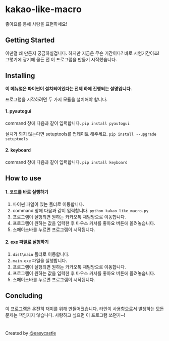 # kakao-like-macro

좋아요를 통해 사랑을 표현하세요!

## Getting Started

이딴걸 왜 만든지 궁금하실겁니다.
하지만 지금은 무슨 기간이다? 바로 시험기간이죠!
그렇기에 광기에 물든 전 이 프로그램을 만들기 시작했습니다.

## Installing

**이 메뉴얼은 파이썬이 설치되어있다는 전제 하에 진행되는 설명입니다.**

프로그램을 시작하려면 두 가지 모듈을 설치해야 합니다.

#### 1. pyautogui

command 창에 다음과 같이 입력합니다.
```pip install pyautogui```

설치가 되지 않는다면 setuptools를 업데이트 해주세요.
```pip install --upgrade setuptools```

#### 2. keyboard
    
command 창에 다음과 같이 입력합니다.
```pip install keyboard```

## How to use

#### 1. 코드를 바로 실행하기
1. 파이썬 파일이 있는 폴더로 이동합니다.
2. command 창에 다음과 같이 입력합니다.
```python kakao_like_macro.py```
3. 프로그램이 실행되면 원하는 카카오톡 채팅방으로 이동합니다.
4. 프로그램이 원하는 값을 입력한 후 마우스 커서를 좋아요 버튼에 올려놓습니다.
5. 스페이스바를 누르면 프로그램이 시작됩니다.

#### 2. exe 파일로 실행하기
1. ```dist\main``` 폴더로 이동합니다.
2. ```main.exe``` 파일을 실행합니다.
3. 프로그램이 실행되면 원하는 카카오톡 채팅방으로 이동합니다.
4. 프로그램이 원하는 값을 입력한 후 마우스 커서를 좋아요 버튼에 올려놓습니다.
5. 스페이스바를 누르면 프로그램이 시작됩니다.

## Concluding

이 프로그램은 온전히 재미를 위해 만들어졌습니다.
타인이 사용함으로서 발생하는 모든 문제는 책임지지 않습니다.
사랑하고 싶으면 이 프로그램 쓰던가~!

#
Created by [@easycastle](https://github.com/easycastle)